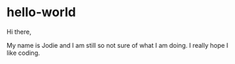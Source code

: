 # hello-world

Hi there,

My name is Jodie and I am still so not sure of what I am doing. I really hope I like coding. 

